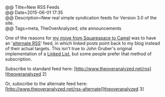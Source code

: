 @@ Title=New RSS Feeds  
@@ Date=2015-06-01 17:35  
@@ Description=New real simple syndication feeds for Version 3.0 of the site.  
@@ Tags=meta, TheOverAnalyzed, site announcements  

One of the reasons for [my move from Squarespace to Camel][theoveranalyzed] was to have an '[alternate RSS][alt]' feed, in which linked posts point back to my blog instead of their actual targets. This isn't true to John Gruber's original implementation of a [Linked List][ll], but some people prefer that method of subscription.

Subscribe to standard feed here: [http://www.theoveranalyzed.net/rss][theoveranalyzed 2]

Or, subscribe to the alternate feed here: [http://www.theoveranalyzed.net/rss-alternate][theoveranalyzed 3]

[alt]: https://github.com/cliss/camel#design-goals
[ll]: http://daringfireball.net/2004/06/linked_list
[theoveranalyzed]: http://www.theoveranalyzed.net/2015/6/1/theoveranalyzed-30
[theoveranalyzed 2]: http://www.theoveranalyzed.net/rss
[theoveranalyzed 3]: http://www.theoveranalyzed.net/rss-alternate